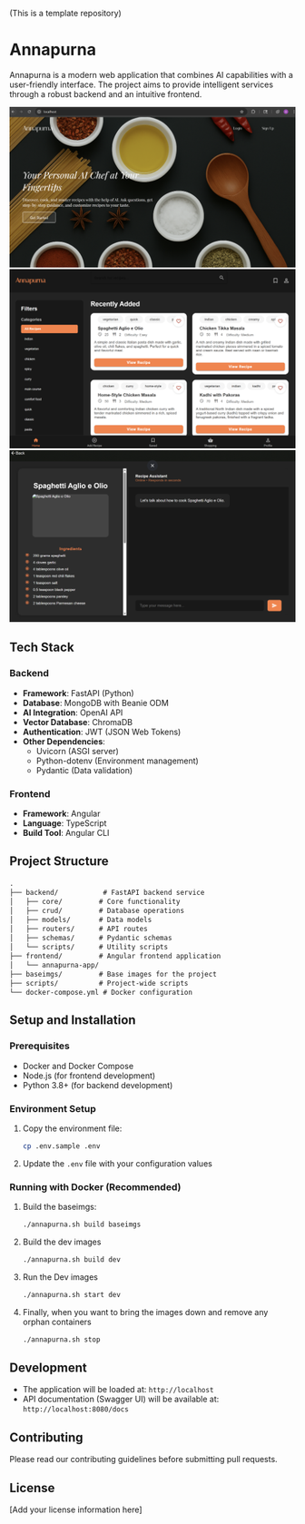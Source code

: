 (This is a template repository)
# Annapurna

Annapurna is a modern web application that combines AI capabilities with a user-friendly interface. The project aims to provide intelligent services through a robust backend and an intuitive frontend.

![Landing Page Screenshot](docs/screenshots/landing.png)
![Home Page Screenshot](docs/screenshots/homePage.png)
![Recipe Chat Page Screenshot](docs/screenshots/recipeChat.png)

## Tech Stack

### Backend
- **Framework**: FastAPI (Python)
- **Database**: MongoDB with Beanie ODM
- **AI Integration**: OpenAI API
- **Vector Database**: ChromaDB
- **Authentication**: JWT (JSON Web Tokens)
- **Other Dependencies**:
  - Uvicorn (ASGI server)
  - Python-dotenv (Environment management)
  - Pydantic (Data validation)

### Frontend
- **Framework**: Angular
- **Language**: TypeScript
- **Build Tool**: Angular CLI

## Project Structure
```
.
├── backend/           # FastAPI backend service
│   ├── core/         # Core functionality
│   ├── crud/         # Database operations
│   ├── models/       # Data models
│   ├── routers/      # API routes
│   ├── schemas/      # Pydantic schemas
│   └── scripts/      # Utility scripts
├── frontend/         # Angular frontend application
│   └── annapurna-app/
├── baseimgs/         # Base images for the project
├── scripts/          # Project-wide scripts
└── docker-compose.yml # Docker configuration
```

## Setup and Installation

### Prerequisites
- Docker and Docker Compose
- Node.js (for frontend development)
- Python 3.8+ (for backend development)

### Environment Setup
1. Copy the environment file:
   ```bash
   cp .env.sample .env
   ```
2. Update the `.env` file with your configuration values

### Running with Docker (Recommended)
1. Build the baseimgs:
   ```bash
   ./annapurna.sh build baseimgs
   ```
2. Build the dev images
   ```bash
   ./annapurna.sh build dev
   ```
3. Run the Dev images
   ```bash
   ./annapurna.sh start dev
   ```
4. Finally, when you want to bring the images down and remove any orphan containers
   ```bash
   ./annapurna.sh stop
   ```

## Development
- The application will be loaded at: `http://localhost`
- API documentation (Swagger UI) will be available at: `http://localhost:8080/docs`

## Contributing
Please read our contributing guidelines before submitting pull requests.

## License
[Add your license information here]
